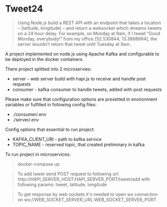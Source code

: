 # Tweet24

> Using Node.js build a REST API with an endpoint that takes a location – (latitude, longitude) – and return a websocket which streams tweets on a 24 hour delay.
> For example, on Monday at 9am, if I tweet “Good Monday, everybody!” from my office [52.530844, 13.3868664], the server wouldn’t return that tweet until Tuesday at 9am.

A project implemented on node.js using Apache Kafka and configurable to be deployed in the docker containers.

There project splitted into 2 microservies:
* server - web server build with hapi.js to receive and handle post requests
* consumer - kafka consumer to handle tweets, added with post requests

Please make sure that configuration options are presetted in environment variables or fulfilled in following config files:
* ./consumer/.env
* ./server/.env

Config options that essential to run project:
* KAFKA_CLIENT_URI - path to kafka service
* TOPIC_NAME - reserved topic, that created preliminary in kafka

To run project in microservices:
> docker-compose up

> To add tweet send POST request to following url:
> http://HAPI_SERVER_HOST:HAPI_SERVER_PORT/tweet/add
> with following params: tweet, latitude, longitude

> To get response by web sockets it's needed to open ws connection on ws://WEB_SOCKET_SERVER_URL:WEB_SOCKET_SERVER_PORT
